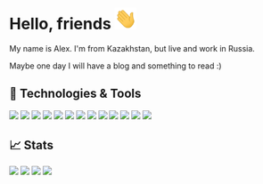 # Hello, friends <img src="https://raw.githubusercontent.com/AlexBrin/AlexBrin/master/wave.gif" width="40px">

My name is Alex. I'm from Kazakhstan, but live and work in Russia.

Maybe one day I will have a blog and something to read :)

## 🔧 Technologies & Tools
![](https://img.shields.io/badge/OS-Linux-informational?style=flat-square&logo=linux&logoColor=white&color=bb00db)
![](https://img.shields.io/badge/OS-Windows-informational?style=flat-square&logo=windows&logoColor=white&color=bb00db)
![](https://img.shields.io/badge/Editors-JetBrains-informational?style=flat-square&logo=jetbrains&logoColor=white&color=bb00db)
![](https://img.shields.io/badge/Code-PHP-informational?style=flat-square&logo=php&logoColor=white&color=bb00db)
![](https://img.shields.io/badge/Code-Golang-informational?style=flat-square&logo=go&logoColor=white&color=bb00db)
![](https://img.shields.io/badge/Code-JavaScript-informational?style=flat-square&logo=javascript&logoColor=white&color=bb00db)
![](https://img.shields.io/badge/Code-TypeScript-informational?style=flat-square&logo=typescript&logoColor=white&color=bb00db)
![](https://img.shields.io/badge/Code-Python-informational?style=flat-square&logo=python&logoColor=white&color=bb00db)
![](https://img.shields.io/badge/Code-Laravel-informational?style=flat-square&logo=laravel&logoColor=white&color=bb00db)
![](https://img.shields.io/badge/Code-Express-informational?style=flat-square&logo=javascript&logoColor=white&color=bb00db)
![](https://img.shields.io/badge/Code-Vue-informational?style=flat-square&logo=vue.js&logoColor=white&color=bb00db)
![](https://img.shields.io/badge/Shell-Bash-informational?style=flat-square&logo=gnu-bash&logoColor=white&color=bb00db)
![](https://img.shields.io/badge/Cloud-Digital_Ocean-informational?style=flat-square&logo=linux&logoColor=white&color=bb00db)

## 📈 Stats
![](https://github-readme-stats.vercel.app/api/top-langs/?username=AlexBrin&hide=html,python&theme=vue&title_color=bb00db&icon_color=bb00db)
![](https://github-readme-stats.vercel.app/api?username=AlexBrin&show_icons=true&line_height=27&count_private=true&theme=vue&title_color=bb00db&icon_color=bb00db)
![](https://github-readme-stats.vercel.app/api/pin/?username=AlexBrin&repo=laravel-tideways-xhprof&theme=vue&title_color=bb00db&icon_color=bb00db)
![](https://github-readme-stats.vercel.app/api/pin/?username=AlexBrin&repo=go-vk-bot&theme=vue&title_color=bb00db&icon_color=bb00db)
